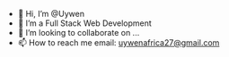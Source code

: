 - 👋 Hi, I’m @Uywen
- 👀 I’m a Full Stack Web Development
- 💞️ I’m looking to collaborate on ...
- 📫 How to reach me email: uywenafrica27@gmail.com

<!---
Uywen/Uywen is a ✨ special ✨ repository because its `README.md` (this file) appears on your GitHub profile.
You can click the Preview link to take a look at your changes.
--->
